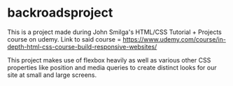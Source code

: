 # backroadsproject

This is a project made during John Smilga's HTML/CSS Tutorial + Projects course on udemy.
Link to said course = https://www.udemy.com/course/in-depth-html-css-course-build-responsive-websites/


This project makes use of flexbox heavily as well as various other CSS properties like position and media queries to create distinct looks for our site at small and large screens.

